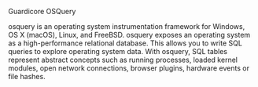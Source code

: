 Guardicore OSQuery

osquery is an operating system instrumentation framework for Windows, OS X (macOS), Linux, and FreeBSD. 
osquery exposes an operating system as a high-performance relational database. This allows you to write SQL queries to explore operating system data. 
With osquery, SQL tables represent abstract concepts such as running processes, loaded kernel modules, open network connections, browser plugins, hardware events or file hashes.
